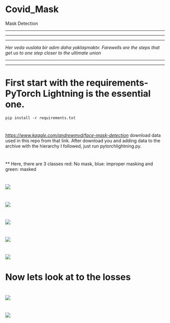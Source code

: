 # Covid_Mask
Mask Detection
***
****
***
_Her veda vuslata bir adım daha yaklaşmaktır. Farewells are the steps that get us to one step closer to the ultimate union_
***
***

# First start with the requirements- PyTorch Lightning is the essential one. 


`pip install -r requirements.txt`


#


_https://www.kaggle.com/andrewmvd/face-mask-detection_ download data used in this repo from that link.
After download you and adding data to the archive with the hierarchy I followed, just run pytorchlightning.py.
#
** Here, there are 3 classes red: No mask, blue: improper masking and green: masked
#
![](https://github.com/abdullahbas/FasterRCNN-PyTorch-TransferLearning-CovidMask/blob/main/images/outputs/0_pred.png?raw=true)
#
![](https://github.com/abdullahbas/FasterRCNN-PyTorch-TransferLearning-CovidMask/blob/main/images/outputs/5_pred.png?raw=true)
#
![](https://github.com/abdullahbas/FasterRCNN-PyTorch-TransferLearning-CovidMask/blob/main/images/outputs/6_pred.png?raw=true)
#
![](https://github.com/abdullahbas/FasterRCNN-PyTorch-TransferLearning-CovidMask/blob/main/images/outputs/16_pred.png?raw=true)
#
![](https://github.com/abdullahbas/FasterRCNN-PyTorch-TransferLearning-CovidMask/blob/main/images/outputs/19_pred.png?raw=true)
#

# Now lets look at to the losses
#
![](https://github.com/abdullahbas/FasterRCNN-PyTorch-TransferLearning-CovidMask/blob/main/images/classifier_regressorLosses.png?raw=true)
#
![](https://github.com/abdullahbas/FasterRCNN-PyTorch-TransferLearning-CovidMask/blob/main/images/losses.png?raw=true)
#
